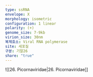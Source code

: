 ```yaml
---
type: ssRNA
envelope: X
morphology: isometric
configuration: 1 linear
polarity: (+)
genome_size: 7-9kb
virion_size: 30nm
복제효소: Viral RNA polymerase
site: 세포질
구분: 기말26
share: "true"
---
```

![[26. Picornaviridae|26. Picornaviridae]]
